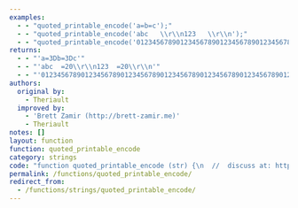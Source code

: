 ```yaml
---
examples:
  - - "quoted_printable_encode('a=b=c');"
  - - "quoted_printable_encode('abc   \\r\\n123   \\r\\n');"
  - - "quoted_printable_encode('0123456789012345678901234567890123456789012345678901234567890123456789012345');"
returns:
  - - "'a=3Db=3Dc'"
  - - "'abc  =20\\r\\n123  =20\\r\\n'"
  - - "'012345678901234567890123456789012345678901234567890123456789012345678901234=\\r\\n5'"
authors:
  original by:
    - Theriault
  improved by:
    - 'Brett Zamir (http://brett-zamir.me)'
    - Theriault
notes: []
layout: function
function: quoted_printable_encode
category: strings
code: "function quoted_printable_encode (str) {\n  //  discuss at: http://phpjs.org/functions/quoted_printable_encode/\n  // original by: Theriault\n  // improved by: Brett Zamir (http://brett-zamir.me)\n  // improved by: Theriault\n  //   example 1: quoted_printable_encode('a=b=c');\n  //   returns 1: 'a=3Db=3Dc'\n  //   example 2: quoted_printable_encode('abc   \\r\\n123   \\r\\n');\n  //   returns 2: 'abc  =20\\r\\n123  =20\\r\\n'\n  //   example 3: quoted_printable_encode('0123456789012345678901234567890123456789012345678901234567890123456789012345');\n  //   returns 3: '012345678901234567890123456789012345678901234567890123456789012345678901234=\\r\\n5'\n\n  var hexChars = ['0', '1', '2', '3', '4', '5', '6', '7', '8', '9', 'A', 'B', 'C', 'D', 'E', 'F'],\n    RFC2045Encode1IN = / \\r\\n|\\r\\n|[^!-<>-~ ]/gm,\n    RFC2045Encode1OUT = function (sMatch) {\n      // Encode space before CRLF sequence to prevent spaces from being stripped\n      // Keep hard line breaks intact; CRLF sequences\n      if (sMatch.length > 1) {\n        return sMatch.replace(' ', '=20')\n      }\n      // Encode matching character\n      var chr = sMatch.charCodeAt(0)\n      return '=' + hexChars[((chr >>> 4) & 15)] + hexChars[(chr & 15)]\n    }\n  // Split lines to 75 characters; the reason it's 75 and not 76 is because softline breaks are preceeded by an equal sign; which would be the 76th character.\n  // However, if the last line/string was exactly 76 characters, then a softline would not be needed. PHP currently softbreaks anyway; so this function replicates PHP.\n  RFC2045Encode2IN = /.{1,72}(?!\\r\\n)[^=]{0,3}/g,\n    RFC2045Encode2OUT = function (sMatch) {\n      if (sMatch.substr(sMatch.length - 2) === '\\r\\n') {\n        return sMatch\n      }\n      return sMatch + '=\\r\\n'\n    }\n  str = str.replace(RFC2045Encode1IN, RFC2045Encode1OUT)\n    .replace(RFC2045Encode2IN, RFC2045Encode2OUT)\n  // Strip last softline break\n  return str.substr(0, str.length - 3)\n}\n"
permalink: /functions/quoted_printable_encode/
redirect_from:
  - /functions/strings/quoted_printable_encode/
---
```


<!-- WARNING! This file is auto generated by `npm run web:inject`, do not edit by hand -->
